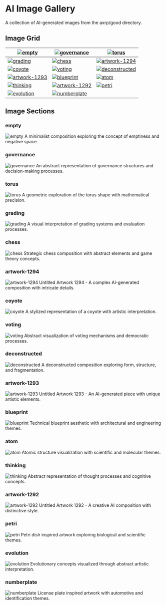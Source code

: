 # AI Image Gallery

A collection of AI-generated images from the axrp/good directory.

## Image Grid

| [![empty](assets/axrp/good/empty.png)](##empty) | [![governance](assets/axrp/good/governance.png)](##governance) | [![torus](assets/axrp/good/torus.png)](##torus) |
|---|---|---|
| [![grading](assets/axrp/good/grading.png)](##grading) | [![chess](assets/axrp/good/chess.png)](##chess) | [![artwork-1294](assets/axrp/good/Untitled_Artwork%201294.png)](##artwork-1294) |
| [![coyote](assets/axrp/good/coyote.png)](##coyote) | [![voting](assets/axrp/good/voting.png)](##voting) | [![deconstructed](assets/axrp/good/deconstructed.png)](##deconstructed) |
| [![artwork-1293](assets/axrp/good/Untitled_Artwork%201293.png)](##artwork-1293) | [![blueprint](assets/axrp/good/blueprint.png)](##blueprint) | [![atom](assets/axrp/good/atom.png)](##atom) |
| [![thinking](assets/axrp/good/thinking.png)](##thinking) | [![artwork-1292](assets/axrp/good/Untitled_Artwork%201292.png)](##artwork-1292) | [![petri](assets/axrp/good/petri.png)](##petri) |
| [![evolution](assets/axrp/good/evolution.png)](##evolution) | [![numberplate](assets/axrp/good/numberplate.png)](##numberplate) | |

## Image Sections

### empty
![empty](assets/axrp/good/empty.png)
A minimalist composition exploring the concept of emptiness and negative space.

### governance
![governance](assets/axrp/good/governance.png)
An abstract representation of governance structures and decision-making processes.

### torus
![torus](assets/axrp/good/torus.png)
A geometric exploration of the torus shape with mathematical precision.

### grading
![grading](assets/axrp/good/grading.png)
A visual interpretation of grading systems and evaluation processes.

### chess
![chess](assets/axrp/good/chess.png)
Strategic chess composition with abstract elements and game theory concepts.

### artwork-1294
![artwork-1294](assets/axrp/good/Untitled_Artwork%201294.png)
Untitled Artwork 1294 - A complex AI-generated composition with intricate details.

### coyote
![coyote](assets/axrp/good/coyote.png)
A stylized representation of a coyote with artistic interpretation.

### voting
![voting](assets/axrp/good/voting.png)
Abstract visualization of voting mechanisms and democratic processes.

### deconstructed
![deconstructed](assets/axrp/good/deconstructed.png)
A deconstructed composition exploring form, structure, and fragmentation.

### artwork-1293
![artwork-1293](assets/axrp/good/Untitled_Artwork%201293.png)
Untitled Artwork 1293 - An AI-generated piece with unique artistic elements.

### blueprint
![blueprint](assets/axrp/good/blueprint.png)
Technical blueprint aesthetic with architectural and engineering themes.

### atom
![atom](assets/axrp/good/atom.png)
Atomic structure visualization with scientific and molecular themes.

### thinking
![thinking](assets/axrp/good/thinking.png)
Abstract representation of thought processes and cognitive concepts.

### artwork-1292
![artwork-1292](assets/axrp/good/Untitled_Artwork%201292.png)
Untitled Artwork 1292 - A creative AI composition with distinctive style.

### petri
![petri](assets/axrp/good/petri.png)
Petri dish inspired artwork exploring biological and scientific themes.

### evolution
![evolution](assets/axrp/good/evolution.png)
Evolutionary concepts visualized through abstract artistic interpretation.

### numberplate
![numberplate](assets/axrp/good/numberplate.png)
License plate inspired artwork with automotive and identification themes.
